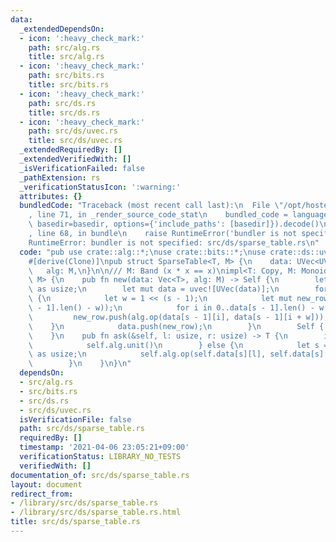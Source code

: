 ```yaml
---
data:
  _extendedDependsOn:
  - icon: ':heavy_check_mark:'
    path: src/alg.rs
    title: src/alg.rs
  - icon: ':heavy_check_mark:'
    path: src/bits.rs
    title: src/bits.rs
  - icon: ':heavy_check_mark:'
    path: src/ds.rs
    title: src/ds.rs
  - icon: ':heavy_check_mark:'
    path: src/ds/uvec.rs
    title: src/ds/uvec.rs
  _extendedRequiredBy: []
  _extendedVerifiedWith: []
  _isVerificationFailed: false
  _pathExtension: rs
  _verificationStatusIcon: ':warning:'
  attributes: {}
  bundledCode: "Traceback (most recent call last):\n  File \"/opt/hostedtoolcache/Python/3.9.4/x64/lib/python3.9/site-packages/onlinejudge_verify/documentation/build.py\"\
    , line 71, in _render_source_code_stat\n    bundled_code = language.bundle(stat.path,\
    \ basedir=basedir, options={'include_paths': [basedir]}).decode()\n  File \"/opt/hostedtoolcache/Python/3.9.4/x64/lib/python3.9/site-packages/onlinejudge_verify/languages/user_defined.py\"\
    , line 68, in bundle\n    raise RuntimeError('bundler is not specified: {}'.format(path.as_posix()))\n\
    RuntimeError: bundler is not specified: src/ds/sparse_table.rs\n"
  code: "pub use crate::alg::*;\nuse crate::bits::*;\nuse crate::ds::uvec::*;\n\n\
    #[derive(Clone)]\npub struct SparseTable<T, M> {\n    data: UVec<UVec<T>>,\n \
    \   alg: M,\n}\n\n/// M: Band (x * x == x)\nimpl<T: Copy, M: Monoid<T>> SparseTable<T,\
    \ M> {\n    pub fn new(data: Vec<T>, alg: M) -> Self {\n        let height = data.len().ilog2()\
    \ as usize;\n        let mut data = uvec![UVec(data)];\n        for s in 1..=height\
    \ {\n            let w = 1 << (s - 1);\n            let mut new_row = UVec(Vec::with_capacity(data[s\
    \ - 1].len() - w));\n            for i in 0..data[s - 1].len() - w {\n       \
    \         new_row.push(alg.op(data[s - 1][i], data[s - 1][i + w]));\n        \
    \    }\n            data.push(new_row);\n        }\n        Self { data, alg }\n\
    \    }\n    pub fn ask(&self, l: usize, r: usize) -> T {\n        if l == r {\n\
    \            self.alg.unit()\n        } else {\n            let s = (r - l).ilog2()\
    \ as usize;\n            self.alg.op(self.data[s][l], self.data[s][r - (1 << s)])\n\
    \        }\n    }\n}\n"
  dependsOn:
  - src/alg.rs
  - src/bits.rs
  - src/ds.rs
  - src/ds/uvec.rs
  isVerificationFile: false
  path: src/ds/sparse_table.rs
  requiredBy: []
  timestamp: '2021-04-06 23:05:21+09:00'
  verificationStatus: LIBRARY_NO_TESTS
  verifiedWith: []
documentation_of: src/ds/sparse_table.rs
layout: document
redirect_from:
- /library/src/ds/sparse_table.rs
- /library/src/ds/sparse_table.rs.html
title: src/ds/sparse_table.rs
---
```

